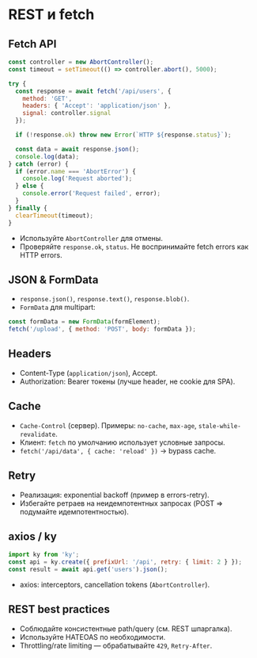 # REST и fetch

## Fetch API
```js
const controller = new AbortController();
const timeout = setTimeout(() => controller.abort(), 5000);

try {
  const response = await fetch('/api/users', {
    method: 'GET',
    headers: { 'Accept': 'application/json' },
    signal: controller.signal
  });

  if (!response.ok) throw new Error(`HTTP ${response.status}`);

  const data = await response.json();
  console.log(data);
} catch (error) {
  if (error.name === 'AbortError') {
    console.log('Request aborted');
  } else {
    console.error('Request failed', error);
  }
} finally {
  clearTimeout(timeout);
}
```
- Используйте `AbortController` для отмены.
- Проверяйте `response.ok`, `status`. Не воспринимайте fetch errors как HTTP errors.

## JSON & FormData
- `response.json()`, `response.text()`, `response.blob()`.
- `FormData` для multipart:
```js
const formData = new FormData(formElement);
fetch('/upload', { method: 'POST', body: formData });
```

## Headers
- Content-Type (`application/json`), Accept.
- Authorization: Bearer токены (лучше header, не cookie для SPA). 

## Cache
- `Cache-Control` (сервер). Примеры: `no-cache`, `max-age`, `stale-while-revalidate`.
- Клиент: `fetch` по умолчанию использует условные запросы.
- `fetch('/api/data', { cache: 'reload' })` → bypass cache.

## Retry
- Реализация: exponential backoff (пример в errors-retry).
- Избегайте ретраев на неидемпотентных запросах (POST => подумайте идемпотентностью).

## axios / ky
```js
import ky from 'ky';
const api = ky.create({ prefixUrl: '/api', retry: { limit: 2 } });
const result = await api.get('users').json();
```
- axios: interceptors, cancellation tokens (`AbortController`).

## REST best practices
- Соблюдайте консистентные path/query (см. REST шпаргалка).
- Используйте HATEOAS по необходимости.
- Throttling/rate limiting — обрабатывайте `429`, `Retry-After`.

